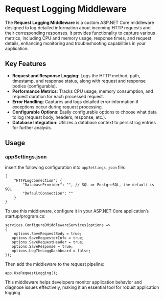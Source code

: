 <!DOCTYPE html>
<html lang="en">
<head>
    <meta charset="UTF-8">
    <meta name="viewport" content="width=device-width, initial-scale=1.0">
    
 
</head>
<body>

<h1>Request Logging Middleware</h1>

<p>The <strong>Request Logging Middleware</strong> is a custom ASP.NET Core middleware designed to log detailed information about incoming HTTP requests and their corresponding responses. It provides functionality to capture various metrics, including CPU and memory usage, response times, and request details, enhancing monitoring and troubleshooting capabilities in your application.</p>

<h2>Key Features</h2>
<ul>
    <li><strong>Request and Response Logging</strong>: Logs the HTTP method, path, timestamp, and response status, along with request and response bodies (configurable).</li>
    <li><strong>Performance Metrics</strong>: Tracks CPU usage, memory consumption, and request duration for each processed request.</li>
    <li><strong>Error Handling</strong>: Captures and logs detailed error information if exceptions occur during request processing.</li>
    <li><strong>Configurable Options</strong>: Easily configurable options to choose what data to log (request body, headers, response, etc.).</li>
    <li><strong>Database Integration</strong>: Utilizes a database context to persist log entries for further analysis.</li>
</ul>

<h2>Usage</h2>
 <h3>appSettings.json</h3>
    <p>insert the following configuration into <code>appSettings.json</code> file:</p>
    <pre><code>{
    "HTTPLogConnection": {
        "DatabaseProvider": "", // SQL or PostgreSQL, the default is SQL
        "DefaultConnection": ""
    }
}</code></pre>


<p>To use this middleware, configure it in your ASP.NET Core application’s startup/program.cs:</p>

<pre><code>services.ConfigureDMiddlewareServices(options =&gt;
{
    options.SaveRequestBody = true;
   options.SaveRequesterInfo = true;
   options.SaveRequestHeader = true;
   options.SaveResponse = true;
   options.LogTheLoggDashboard = false;
});</code></pre>

<p>Then add the middleware to the request pipeline:</p>

<pre><code>app.UseRequestLogging();</code></pre>

<p>This middleware helps developers monitor application behavior and diagnose issues effectively, making it an essential tool for robust application logging.</p>

</body>
</html>
